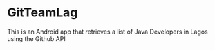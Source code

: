 # GitTeamLag
This is an Android app that retrieves a list of Java Developers in Lagos using the Github API 
